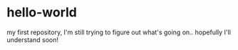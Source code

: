 # hello-world
my first repository,
 I'm still trying to figure out what's going on.. hopefully I'll understand soon!
